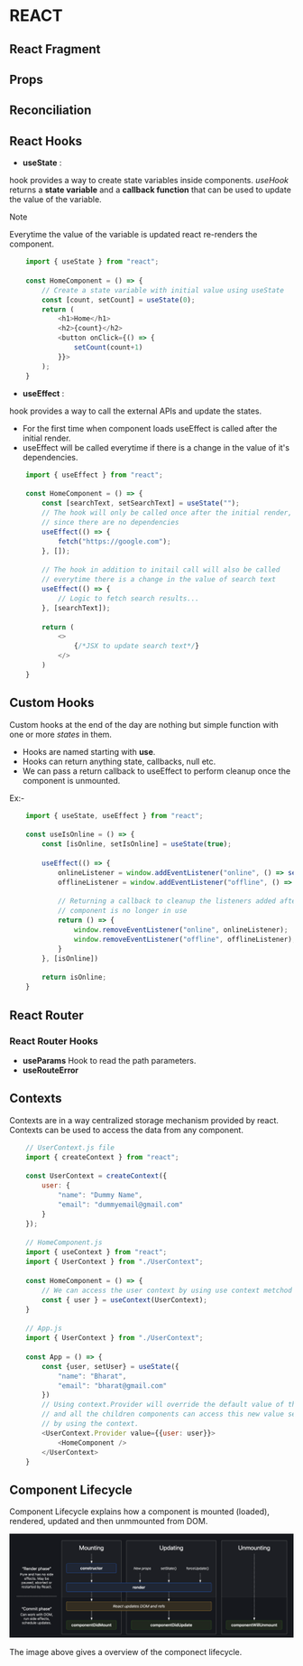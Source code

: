 # REACT

## React Fragment

## Props

## Reconciliation

## React Hooks

- **useState** :

hook provides a way to create state variables inside components. *useHook* returns a **state variable** and a **callback function** that can be used to update the value of the variable.

> [!Note]
> Everytime the value of the variable is updated react re-renders the component.

``` javascript
    import { useState } from "react";

    const HomeComponent = () => {
        // Create a state variable with initial value using useState
        const [count, setCount] = useState(0);
        return (
            <h1>Home</h1>
            <h2>{count}</h2>
            <button onClick={() => {
                setCount(count+1)
            }}>
        );
    }
```

- **useEffect** :

hook provides a way to call the external APIs and update the states.

- For the first time when component loads useEffect is called after the initial render.
- useEffect will be called everytime if there is a change in the value of it's dependencies.

``` javascript
    import { useEffect } from "react";

    const HomeComponent = () => {
        const [searchText, setSearchText] = useState("");
        // The hook will only be called once after the initial render, 
        // since there are no dependencies
        useEffect(() => {
            fetch("https://google.com");
        }, []);

        // The hook in addition to initail call will also be called 
        // everytime there is a change in the value of search text
        useEffect(() => {
            // Logic to fetch search results...
        }, [searchText]);

        return (
            <>
                {/*JSX to update search text*/}
            </>
        )
    }
```


## Custom Hooks
Custom hooks at the end of the day are nothing but simple function with one or more *states* in them.
 - Hooks are named starting with **use**.
 - Hooks can return anything state, callbacks, null etc.
 - We can pass a return callback to useEffect to perform cleanup once the component is unmounted.

Ex:-

``` javascript
    import { useState, useEffect } from "react";

    const useIsOnline = () => {
        const [isOnline, setIsOnline] = useState(true);
        
        useEffect(() => {
            onlineListener = window.addEventListener("online", () => setIsOnline(true));
            offlineListener = window.addEventListener("offline", () => setIsOnline(false));

            // Returning a callback to cleanup the listeners added after the
            // component is no longer in use
            return () => {
                window.removeEventListener("online", onlineListener);
                window.removeEventListener("offline", offlineListener);
            }
        }, [isOnline])

        return isOnline;
    }
```

## React Router

### React Router Hooks
- **useParams**
    Hook to read the path parameters.
- **useRouteError**

## Contexts
Contexts are in a way centralized storage mechanism provided by react. Contexts can be used to access the data
from any component.

``` javascript
    // UserContext.js file
    import { createContext } from "react";

    const UserContext = createContext({
        user: {
            "name": "Dummy Name",
            "email": "dummyemail@gmail.com"
        }
    });

    // HomeComponent.js
    import { useContext } from "react";
    import { UserContext } from "./UserContext";

    const HomeComponent = () => {
        // We can access the user context by using use context metchod
        const { user } = useContext(UserContext);
    }

    // App.js
    import { UserContext } from "./UserContext";

    const App = () => {
        const {user, setUser} = useState({
            "name": "Bharat",
            "email": "bharat@gmail.com"
        })
        // Using context.Provider will override the default value of the context
        // and all the children components can access this new value set by their parent
        // by using the context.
        <UserContext.Provider value={{user: user}}>
            <HomeComponent />
        </UserContext>
    }
```

## Component Lifecycle

Component Lifecycle explains how a component is mounted (loaded), rendered, updated and then unmmounted from DOM.

![Lifecycle](./assets/img/lifecycle.png)

The image above gives a overview of the componect lifecycle.